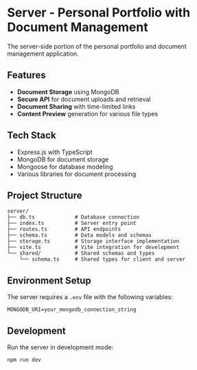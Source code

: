 # Server - Personal Portfolio with Document Management

The server-side portion of the personal portfolio and document management application.

## Features

- **Document Storage** using MongoDB
- **Secure API** for document uploads and retrieval
- **Document Sharing** with time-limited links
- **Content Preview** generation for various file types

## Tech Stack

- Express.js with TypeScript
- MongoDB for document storage
- Mongoose for database modeling
- Various libraries for document processing

## Project Structure

```
server/
├── db.ts             # Database connection
├── index.ts          # Server entry point
├── routes.ts         # API endpoints
├── schema.ts         # Data models and schemas
├── storage.ts        # Storage interface implementation
├── vite.ts           # Vite integration for development
└── shared/           # Shared schemas and types
    └── schema.ts     # Shared types for client and server
```

## Environment Setup

The server requires a `.env` file with the following variables:
```
MONGODB_URI=your_mongodb_connection_string
```

## Development

Run the server in development mode:
```bash
npm run dev
```